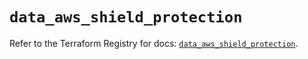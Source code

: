 # `data_aws_shield_protection`

Refer to the Terraform Registry for docs: [`data_aws_shield_protection`](https://registry.terraform.io/providers/hashicorp/aws/6.3.0/docs/data-sources/shield_protection).
